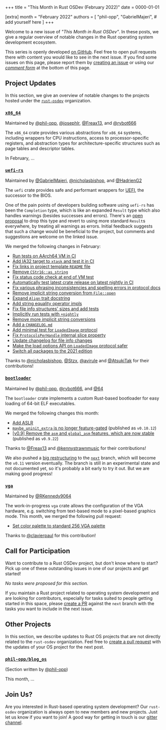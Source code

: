 +++
title = "This Month in Rust OSDev (February 2022)"
date = 0000-01-01

[extra]
month = "February 2022"
authors = [
    "phil-opp",
    "GabrielMajeri",
    # add yourself here
]
+++

Welcome to a new issue of _"This Month in Rust OSDev"_. In these posts, we give a regular overview of notable changes in the Rust operating system development ecosystem.

<!-- more -->

This series is openly developed [on GitHub](https://github.com/rust-osdev/homepage/). Feel free to open pull requests there with content you would like to see in the next issue. If you find some issues on this page, please report them by [creating an issue](https://github.com/rust-osdev/homepage/issues/new) or using our [_comment form_](#comment-form) at the bottom of this page.

<!--
    This is a draft for the upcoming "This Month in Rust OSDev (February 2022)" post.
    Feel free to create pull requests against the `next` branch to add your
    content here.
    Please take a look at the past posts on https://rust-osdev.com/ to see the
    general structure of these posts.
-->

## Project Updates

In this section, we give an overview of notable changes to the projects hosted under the [`rust-osdev`] organization.

[`rust-osdev`]: https://github.com/rust-osdev/about

### [`x86_64`](https://github.com/rust-osdev/x86_64)

<span class="maintainers">Maintained by [@phil-opp](https://github.com/phil-opp), [@josephlr](https://github.com/orgs/rust-osdev/people/josephlr), [@Freax13](https://github.com/orgs/rust-osdev/people/Freax13), and [@rybot666](https://github.com/orgs/rust-osdev/people/rybot666)</span>

The `x86_64` crate provides various abstractions for `x86_64` systems, including wrappers for CPU instructions, access to processor-specific registers, and abstraction types for architecture-specific structures such as page tables and descriptor tables.

In February, …

### [`uefi-rs`](https://github.com/rust-osdev/uefi-rs)

<span class="maintainers">Maintained by [@GabrielMajeri](https://github.com/GabrielMajeri), [@nicholasbishop](https://github.com/orgs/rust-osdev/people/nicholasbishop), and [@HadrienG2](https://github.com/orgs/rust-osdev/people/HadrienG2)</span>

The `uefi` crate provides safe and performant wrappers for [UEFI](https://en.wikipedia.org/wiki/Unified_Extensible_Firmware_Interface), the successor to the BIOS.

One of the pain points of developers building software using `uefi-rs` has been the `Completion` type, which is like an expanded `Result` type which also handles warnings (besides successes and errors). There's an [open proposal](https://github.com/rust-osdev/uefi-rs/issues/360#issuecomment-1056004728) to drop this type and revert to using more standard `Result`s everywhere, by treating all warnings as errors. Initial feedback suggests that such a change would be beneficial to the project, but comments and suggestions are welcome on the linked issue.

We merged the following changes in February:

- [Run tests on AArch64 VM in CI](https://github.com/rust-osdev/uefi-rs/pull/353)
- [Add IA32 target to `xtask` and test it in CI](https://github.com/rust-osdev/uefi-rs/pull/354)
- [Fix links in project template `README` file](https://github.com/rust-osdev/uefi-rs/pull/356)
- [Remove `CStr16::as_string`](https://github.com/rust-osdev/uefi-rs/pull/357)
- [Fix status code check at end of VM test](https://github.com/rust-osdev/uefi-rs/pull/355)
- [Automatically test latest crate release on latest nightly in CI](https://github.com/rust-osdev/uefi-rs/pull/348)
- [Fix various phrasing inconsistencies and spelling errors in protocol docs](https://github.com/rust-osdev/uefi-rs/pull/193)
- [Remove implicit string conversion from `File::open`](https://github.com/rust-osdev/uefi-rs/pull/363)
- [Expand `Align` trait docstring](https://github.com/rust-osdev/uefi-rs/pull/367)
- [Add string equality operator impls](https://github.com/rust-osdev/uefi-rs/pull/366)
- [Fix file info structures' sizes and add tests](https://github.com/rust-osdev/uefi-rs/pull/365)
- [Implicitly run tests with `+nightly`](https://github.com/rust-osdev/uefi-rs/pull/364)
- [Remove more implicit string conversions](https://github.com/rust-osdev/uefi-rs/pull/368)
- [Add a `CHANGELOG.md`](https://github.com/rust-osdev/uefi-rs/pull/369)
- [Add minimal test for `LoadedImage` protocol](https://github.com/rust-osdev/uefi-rs/pull/370)
- [Fix `ProtocolsPerHandle` internal slice property](https://github.com/rust-osdev/uefi-rs/pull/374)
- [Update changelog for file info changes](https://github.com/rust-osdev/uefi-rs/pull/373)
- [Make the load options API on `LoadedImage` protocol safer](https://github.com/rust-osdev/uefi-rs/pull/375)
- [Switch all packages to the 2021 edition](https://github.com/rust-osdev/uefi-rs/pull/376)

Thanks to [@nicholasbishop](https://github.com/nicholasbishop), [@Stzx](https://github.com/Stzx), [@avirule](https://github.com/avirule) and [@AtsukiTak](https://github.com/AtsukiTak) for their contributions!

### [`bootloader`](https://github.com/rust-osdev/bootloader)

<span class="maintainers">Maintained by [@phil-opp](https://github.com/phil-opp), [@rybot666](https://github.com/rybot666), and [@64](https://github.com/64)</span>

The `bootloader` crate implements a custom Rust-based bootloader for easy loading of 64-bit ELF executables.

We merged the following changes this month:

- [Add ASLR](https://github.com/rust-osdev/bootloader/pull/221)
- [`maybe_uninit_extra` is no longer feature-gated](https://github.com/rust-osdev/bootloader/pull/222) <span class="gray">(published as `v0.10.12`)</span>
- [[v0.9] Remove the `asm` and `global_asm` features, which are now stable](https://github.com/rust-osdev/bootloader/pull/227) <span class="gray">(published as `v0.9.22`)</span>

Thanks to [@Freax13](https://github.com/Freax13) and [@kennystrawnmusic](https://github.com/kennystrawnmusic) for their contributions!

We also pushed a [big restructuring](https://github.com/rust-osdev/bootloader/commit/8fb5eff0de2f776979271b771e78c94af752135e) to the [`next`](https://github.com/rust-osdev/bootloader/tree/next) branch, which will become the `v0.11` version eventually. The branch is still in an experimental state and not documented yet, so it's probably a bit early to try it out. But we are making good progress!

### [`vga`](https://github.com/rust-osdev/vga)

<span class="maintainers">Maintained by [@RKennedy9064](https://github.com/RKennedy9064)</span>

The work-in-progress `vga` crate allows the configuration of the VGA hardware, e.g. switching from text-based mode to a pixel-based graphics mode. This month, we merged the following pull request:

- [Set color palette to standard 256 VGA palette](https://github.com/rust-osdev/vga/pull/26)

Thanks to [@clavierpaul](https://github.com/clavierpaul) for this contribution!

## Call for Participation

Want to contribute to a Rust OSDev project, but don't know where to start? Pick up one of these outstanding
issues in one of our projects and get started!

<!--
Please use the following template for adding items:
- [(`repo_name`) Issue Description](https://example.com/link-to-issue)
-->

<span class="gray">

_No tasks were proposed for this section._

</span>

If you maintain a Rust project related to operating system development and are looking for contributors, especially for tasks suited to people getting started in this space, please [create a PR](https://github.com/rust-osdev/homepage/pulls) against the `next` branch with the tasks you want to include in the next issue.

## Other Projects

In this section, we describe updates to Rust OS projects that are not directly related to the `rust-osdev` organization. Feel free to [create a pull request](https://github.com/rust-osdev/homepage/pulls) with the updates of your OS project for the next post.

### [`phil-opp/blog_os`](https://github.com/phil-opp/blog_os)

<span class="gray">(Section written by [@phil-opp](https://github.com/phil-opp))</span>

This month, ...

## Join Us?

Are you interested in Rust-based operating system development? Our `rust-osdev` organization is always open to new members and new projects. Just let us know if you want to join! A good way for getting in touch is our [gitter channel](https://gitter.im/rust-osdev/Lobby).


<!--
TODO: Update publication date
-->
